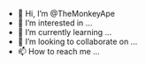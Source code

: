 - 👋 Hi, I’m @TheMonkeyApe
- 👀 I’m interested in ...
- 🌱 I’m currently learning ...
- 💞️ I’m looking to collaborate on ...
- 📫 How to reach me ...

<!---
TheMonkeyApe/TheMonkeyApe is a ✨ special ✨ repository because its `README.md` (this file) appears on your GitHub profile.
You can click the Preview link to take a look at your changes.
--->
